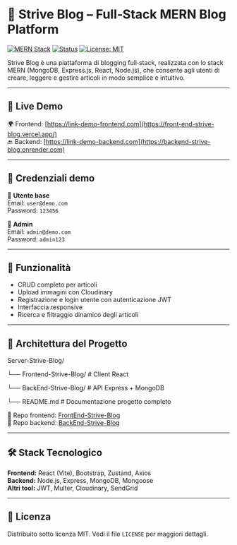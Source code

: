 # 📰 Strive Blog – Full‑Stack MERN Blog Platform

[![MERN Stack](https://img.shields.io/badge/Stack-MERN-green)](https://github.com/Alina-Galben/Server-Strive-Blog)
[![Status](https://img.shields.io/badge/status-in%20development-orange)]()
[![License: MIT](https://img.shields.io/badge/license-MIT-blue.svg)]()

Strive Blog è una piattaforma di blogging full‑stack, realizzata con lo stack MERN (MongoDB, Express.js, React, Node.js), che consente agli utenti di creare, leggere e gestire articoli in modo semplice e intuitivo.

---

## 🚀 Live Demo
🌍 Frontend: [https://link-demo-frontend.com](https://front-end-strive-blog.vercel.app/)  
🔙 Backend: [https://link-demo-backend.com](https://backend-strive-blog.onrender.com)


---

## 🔐 Credenziali demo
👤 **Utente base**  
Email: `user@demo.com`  
Password: `123456`

👑 **Admin**  
Email: `admin@demo.com`  
Password: `admin123`


---

## 🧠 Funzionalità
- CRUD completo per articoli
- Upload immagini con Cloudinary
- Registrazione e login utente con autenticazione JWT
- Interfaccia responsive
- Ricerca e filtraggio dinamico degli articoli

---

## 📂 Architettura del Progetto

Server-Strive-Blog/
<p>└── Frontend-Strive-Blog/ # Client React</p> 
<p>└── BackEnd-Strive-Blog/ # API Express + MongoDB</p> 
<p>└── README.md # Documentazione progetto completo</p> 


🔗 Repo frontend: [FrontEnd-Strive-Blog](https://github.com/Alina-Galben/FrontEnd-Strive-Blog)  
🔗 Repo backend: [BackEnd-Strive-Blog](https://github.com/Alina-Galben/BackEnd-Strive-Blog)

---

## 🛠️ Stack Tecnologico

**Frontend:** React (Vite), Bootstrap, Zustand, Axios  
**Backend:** Node.js, Express, MongoDB, Mongoose  
**Altri tool:** JWT, Multer, Cloudinary, SendGrid

---

## 📜 Licenza
Distribuito sotto licenza MIT. Vedi il file `LICENSE` per maggiori dettagli.
